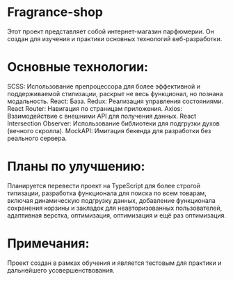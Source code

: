 # Fragrance-shop
Этот проект представляет собой интернет-магазин парфюмерии. Он создан для изучения и практики основных технологий веб-разработки.

# Основные технологии:
SCSS: Использование препроцессора для более эффективной и поддерживаемой стилизации, раскрыт не весь функционал, но познана модальность.
React: База.
Redux: Реализация управления состояниями.
React Router: Навигация по страницам приложения.
Axios: Взаимодействие с внешними API для получения данных.
React Intersection Observer: Использование библиотеки для подгрузки духов (вечного скролла).
MockAPI: Имитация бекенда для разработки без реального сервера.
# Планы по улучшению:
Планируется перевести проект на TypeScript для более строгой типизации, 
разработка функционала для поиска по всем товарам, включая динамическую подгрузку данных, 
добавление функционала сохранения корзины и закладок для неавторизованных пользователей, 
адаптивная верстка, 
оптимизация, оптимизация и ещё раз оптимизация.
# Примечания:
Проект создан в рамках обучения и является тестовым для практики и дальнейшего усовершенствования.
